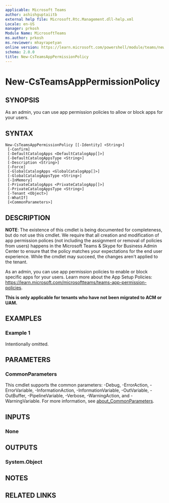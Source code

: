 ```yaml
---
applicable: Microsoft Teams
author: ashishguptaiitb
external help file: Microsoft.Rtc.Management.dll-help.xml
Locale: en-US
manager: prkosh
Module Name: MicrosoftTeams
ms.author: prkosh
ms.reviewer: mhayrapetyan
online version: https://learn.microsoft.com/powershell/module/teams/new-csteamsapppermissionpolicy
schema: 2.0.0
title: New-CsTeamsAppPermissionPolicy
---
```


# New-CsTeamsAppPermissionPolicy

## SYNOPSIS
As an admin, you can use app permission policies to allow or block apps for your users.

## SYNTAX

```
New-CsTeamsAppPermissionPolicy [[-Identity] <String>]
 [-Confirm]
 [-DefaultCatalogApps <DefaultCatalogApp[]>]
 [-DefaultCatalogAppsType <String>]
 [-Description <String>]
 [-Force]
 [-GlobalCatalogApps <GlobalCatalogApp[]>]
 [-GlobalCatalogAppsType <String>]
 [-InMemory]
 [-PrivateCatalogApps <PrivateCatalogApp[]>]
 [-PrivateCatalogAppsType <String>]
 [-Tenant <Object>]
 [-WhatIf]
 [<CommonParameters>]
```

## DESCRIPTION
**NOTE**: The existence of this cmdlet is being documented for completeness, but do not use this cmdlet. We require that all creation and modification of app permission polices (not including the assignment or removal of policies from users) happens in the Microsoft Teams & Skype for Business Admin Center to ensure that the policy matches your expectations for the end user experience.
While the cmdlet may succeed, the changes aren't applied to the tenant.

As an admin, you can use app permission policies to enable or block specific apps for your users. Learn more about the App Setup Policies: <https://learn.microsoft.com/microsoftteams/teams-app-permission-policies>.

**This is only applicable for tenants who have not been migrated to ACM or UAM.**

## EXAMPLES

### Example 1
Intentionally omitted.

## PARAMETERS

### CommonParameters
This cmdlet supports the common parameters: -Debug, -ErrorAction, -ErrorVariable, -InformationAction, -InformationVariable, -OutVariable, -OutBuffer, -PipelineVariable, -Verbose, -WarningAction, and -WarningVariable. For more information, see [about_CommonParameters](https://go.microsoft.com/fwlink/?LinkID=113216).

## INPUTS

### None

## OUTPUTS

### System.Object

## NOTES

## RELATED LINKS

